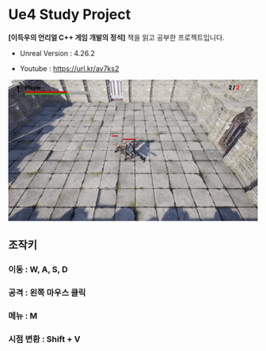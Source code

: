# Ue4 Study Project

**[이득우의 언리얼 C++ 게임 개발의 정석]** 책을 읽고 공부한 프로젝트입니다.

- Unreal Version : 4.26.2

- Youtube : https://url.kr/av7ks2

![ScreenShot](./images/GamePlayScreenshot.png)



## 조작키

### 이동 : W, A, S, D

### 공격 : 왼쪽 마우스 클릭

### 메뉴 : M

### 시점 변환 : Shift + V